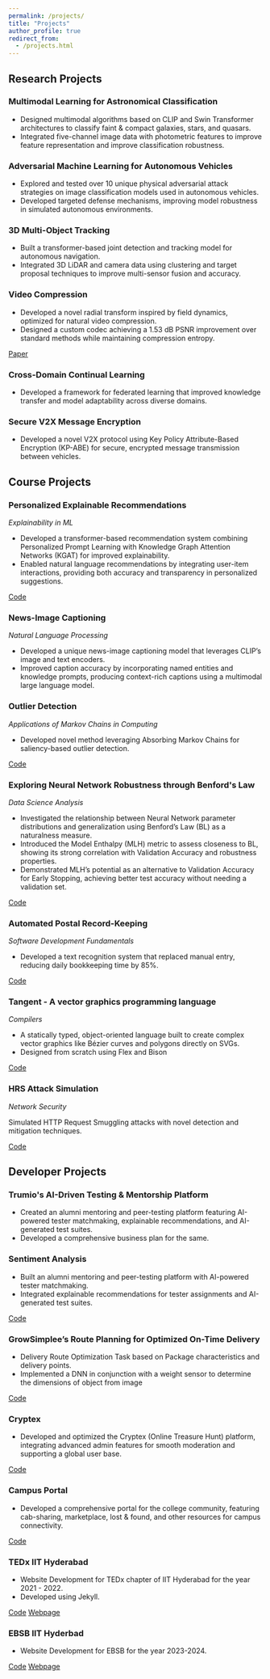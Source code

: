 ```yaml
---
permalink: /projects/
title: "Projects"
author_profile: true
redirect_from: 
  - /projects.html
---
```


## Research Projects

### Multimodal Learning for Astronomical Classification

* Designed multimodal algorithms based on CLIP and Swin Transformer architectures to classify faint & compact galaxies, stars, and quasars.
* Integrated five-channel image data with photometric features to improve feature representation and improve classification robustness.

### Adversarial Machine Learning for Autonomous Vehicles

* Explored and tested over 10 unique physical adversarial attack strategies on image classification models used in autonomous vehicles.
* Developed targeted defense mechanisms, improving model robustness in simulated autonomous environments.

### 3D Multi-Object Tracking

* Built a transformer-based joint detection and tracking model for autonomous navigation.
* Integrated 3D LiDAR and camera data using clustering and target proposal techniques to improve multi-sensor fusion and accuracy.

### Video Compression

* Developed a novel radial transform inspired by field dynamics, optimized for natural video compression.
* Designed a custom codec achieving a 1.53 dB PSNR improvement over standard methods while maintaining compression entropy.

<a href="/files/SPL.pdf" target="_blank" class="btn">Paper</a>

### Cross-Domain Continual Learning

* Developed a framework for federated learning that improved knowledge transfer and model adaptability across diverse domains.

### Secure V2X Message Encryption

* Developed a novel V2X protocol using Key Policy Attribute-Based Encryption (KP-ABE) for secure, encrypted message transmission between vehicles.

## Course Projects

### Personalized Explainable Recommendations
*Explainability in ML*

* Developed a transformer-based recommendation system combining Personalized Prompt Learning with Knowledge Graph Attention Networks (KGAT) for improved explainability.
* Enabled natural language recommendations by integrating user-item interactions, providing both accuracy and transparency in personalized suggestions.

<a href="https://github.com/Vikhyath-vec/VikAmanXML" target="_blank" class="btn">Code</a>

### News-Image Captioning
*Natural Language Processing*

* Developed a unique news-image captioning model that leverages CLIP’s image and text encoders.
* Improved caption accuracy by incorporating named entities and knowledge prompts, producing context-rich captions using a multimodal large language model.

### Outlier Detection
*Applications of Markov Chains in Computing*

* Developed novel method leveraging Absorbing Markov Chains for saliency-based outlier detection.

<a href="https://github.com/shreyak5/outlier-detection-using-amc" target="_blank" class="btn">Code</a>

### Exploring Neural Network Robustness through Benford's Law
*Data Science Analysis*

* Investigated the relationship between Neural Network parameter distributions and generalization using Benford’s Law (BL) as a naturalness measure.
* Introduced the Model Enthalpy (MLH) metric to assess closeness to BL, showing its strong correlation with Validation Accuracy and robustness properties.
* Demonstrated MLH’s potential as an alternative to Validation Accuracy for Early Stopping, achieving better test accuracy without needing a validation set.

<a href="https://github.com/Vikhyath-vec/Adversarial-Neural-Networks-Benfords-Law" target="_blank" class="btn">Code</a>

### Automated Postal Record-Keeping
*Software Development Fundamentals*

* Developed a text recognition system that replaced manual entry, reducing daily bookkeeping time by 85%.

<a href="https://github.com/GouthamSai22/pras" target="_blank" class="btn">Code</a>

### Tangent - A vector graphics programming language
*Compilers*

* A statically typed, object-oriented language built to create complex vector graphics like Bézier curves and polygons directly on SVGs.
* Designed from scratch using Flex and Bison

<a href="https://github.com/IITH-COMPILERS2/compilers-2-project-team-4-aug22" target="_blank" class="btn">Code</a>

### HRS Attack Simulation
*Network Security*

Simulated HTTP Request Smuggling attacks with novel detection and mitigation techniques.

<a href="https://github.com/Vikhyath-vec/request-smuggling" target="_blank" class="btn">Code</a>

## Developer Projects

### Trumio's AI-Driven Testing & Mentorship Platform

* Created an alumni mentoring and peer-testing platform featuring AI-powered tester matchmaking, explainable recommendations, and AI-generated test suites.
* Developed a comprehensive business plan for the same.

### Sentiment Analysis

* Built an alumni mentoring and peer-testing platform with AI-powered tester matchmaking.
* Integrated explainable recommendations for tester assignments and AI-generated test suites.

<a href="https://github.com/Vikhyath-vec/sentidev" target="_blank" class="btn">Code</a>

### GrowSimplee’s Route Planning for Optimized On-Time Delivery

* Delivery Route Optimization Task based on Package characteristics and delivery points.
* Implemented a DNN in conjunction with a weight sensor to determine the dimensions of object from image

<a href="https://github.com/Aayush2492/grow-simplee-rider-admin-dashboard" target="_blank" class="btn">Code</a>

### Cryptex

* Developed and optimized the Cryptex (Online Treasure Hunt) platform, integrating advanced admin features for smooth moderation and supporting a global user base.

<a href="https://github.com/macdeath-AA/cryptex" target="_blank" class="btn">Code</a>

### Campus Portal

* Developed a comprehensive portal for the college community, featuring cab-sharing, marketplace, lost & found, and other resources for campus connectivity.

<a href="https://github.com/LambdaIITH/cab-sharing-portal" target="_blank" class="btn">Code</a>

### TEDx IIT Hyderabad

* Website Development for TEDx chapter of IIT Hyderabad for the year 2021 - 2022.
* Developed using Jekyll.

<a href="https://github.com/TEDxIITHyderabad" target="_blank" class="btn">Code</a> <a href="https://tedxiithyderabad.iith.ac.in/" target="_blank" class="btn">Webpage</a>

### EBSB IIT Hyderbad

* Website Development for EBSB for the year 2023-2024.

<a href="https://github.com/EBSB-IITH" target="_blank" class="btn">Code</a> <a href="https://ebsb.iith.ac.in/" target="_blank" class="btn">Webpage</a>